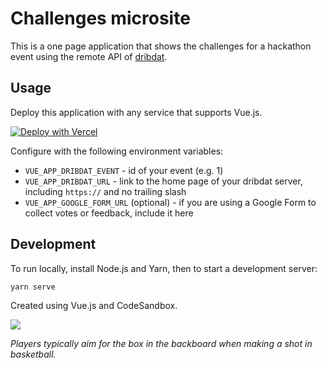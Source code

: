 # Challenges microsite

This is a one page application that shows the challenges for a hackathon event using the remote API of [dribdat](https://github.com/dribdat/dribat).

## Usage

Deploy this application with any service that supports Vue.js.

[![Deploy with Vercel](https://vercel.com/button)](https://vercel.com/new/git/external?repository-url=https%3A%2F%2Fgithub.com%2Fvercel%2Fnext.js%2Ftree%2Fcanary%2Fexamples%2Fhello-world)

Configure with the following environment variables:

- `VUE_APP_DRIBDAT_EVENT` - id of your event (e.g. 1)
- `VUE_APP_DRIBDAT_URL` - link to the home page of your dribdat server, including `https://` and no trailing slash
- `VUE_APP_GOOGLE_FORM_URL` (optional) - if you are using a Google Form to collect votes or feedback, include it here

## Development

To run locally, install Node.js and Yarn, then to start a development server:

```
yarn serve
```

Created using Vue.js and CodeSandbox.

![](https://upload.wikimedia.org/wikipedia/commons/9/9a/Zh_Basketball_backboard_and_basket_bitmap_1940.svg)

_Players typically aim for the box in the backboard when making a shot in basketball._
